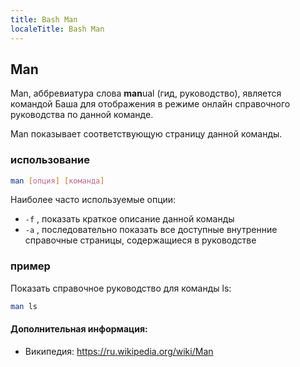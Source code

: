 ```yaml
---
title: Bash Man
localeTitle: Bash Man
---
```

## Man

Man, аббревиатура слова **man**ual (гид, руководство), является командой Баша для отображения в режиме онлайн справочного руководства по данной команде.

Man показывает соответствующую страницу данной команды.

### использование

```bash
man [опция] [команда] 
```

Наиболее часто используемые опции:

*   `-f` , показать краткое описание данной команды
*   `-a` , последовательно показать все доступные внутренние справочные страницы, содержащиеся в руководстве

### пример

Показать справочное руководство для команды ls:

```bash
man ls 
```

#### Дополнительная информация:

*   Википедия: https://ru.wikipedia.org/wiki/Man
